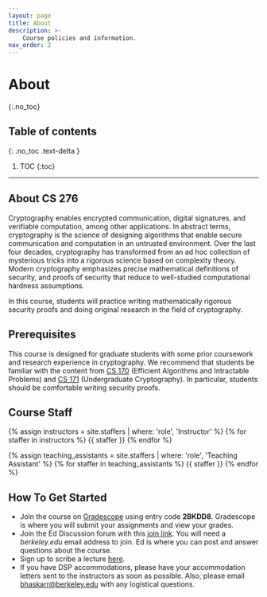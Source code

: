 ```yaml
---
layout: page
title: About
description: >-
    Course policies and information.
nav_order: 2
---
```


# About
{:.no_toc}

## Table of contents
{: .no_toc .text-delta }

1. TOC
{:toc}

---

## About CS 276

Cryptography enables encrypted communication, digital signatures, and verifiable computation, among other applications. In abstract terms, cryptography is the science of designing algorithms that enable secure communication and computation in an untrusted environment. Over the last four decades, cryptography has transformed from an ad hoc collection of mysterious tricks into a rigorous science based on complexity theory. Modern cryptography emphasizes precise mathematical definitions of security, and proofs of security that reduce to well-studied computational hardness assumptions.

In this course, students will practice writing mathematically rigorous security proofs and doing original research in the field of cryptography.

## Prerequisites
This course is designed for graduate students with some prior coursework and research experience in cryptography.
We recommend that students be familiar with the content from [CS 170](https://cs170.org/) (Efficient Algorithms and Intractable Problems) and [CS 171](https://eecs171.com/) (Undergraduate Cryptography). In particular, students should be comfortable writing security proofs.

## Course Staff

{% assign instructors = site.staffers | where: 'role', 'Instructor' %}
{% for staffer in instructors %}
{{ staffer }}
{% endfor %}

{% assign teaching_assistants = site.staffers | where: 'role', 'Teaching Assistant' %}
{% for staffer in teaching_assistants %}
{{ staffer }}
{% endfor %}

## How To Get Started
* Join the course on [Gradescope](https://www.gradescope.com/courses/799228) using entry code **2BKDD8**. Gradescope is where you will submit your assignments and view your grades.
* Join the Ed Discussion forum with this [join link](https://edstem.org/us/join/feHXXN). You will need a *berkeley.edu* email address to join. Ed is where you can post and answer questions about the course.
* Sign up to scribe a lecture [here](https://docs.google.com/spreadsheets/d/174bPvR3db2Uvda138NZWzITQixrS3XxK4Cn-1Ie1gLM/edit?usp=sharing).
* If you have DSP accommodations, please have your accommodation letters sent to the instructors as soon as possible. Also, please email bhaskarr@berkeley.edu with any logistical questions.
